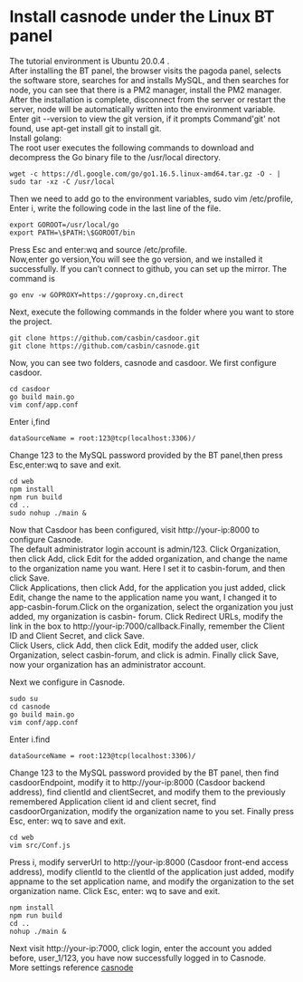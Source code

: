 # Install casnode under the Linux BT panel  
The tutorial environment is Ubuntu 20.0.4 .  
After installing the BT panel, the browser visits the pagoda panel, selects the software store, searches for and installs MySQL, and then searches for node, you can see that there is a PM2 manager, install the PM2 manager.    
After the installation is complete, disconnect from the server or restart the server, node will be automatically written into the environment variable.  
Enter git --version to view the git version, if it prompts Command'git' not found, use apt-get install git to install git.  
Install golang:  
The root user executes the following commands to download and decompress the Go binary file to the /usr/local directory.  

    wget -c https://dl.google.com/go/go1.16.5.linux-amd64.tar.gz -O - | sudo tar -xz -C /usr/local
Then we need to add go to the environment variables,
sudo vim /etc/profile,
Enter i, write the following code in the last line of the file.

    export GOROOT=/usr/local/go
    export PATH=\$PATH:\$GOROOT/bin
Press Esc and enter:wq and source /etc/profile.  
Now,enter go version,You will see the go version, and we installed it successfully. If you can’t connect to github, you can set up the mirror. The command is

    go env -w GOPROXY=https://goproxy.cn,direct
Next, execute the following commands in the folder where you want to store the project.

    git clone https://github.com/casbin/casdoor.git
    git clone https://github.com/casbin/casnode.git
Now, you can see two folders, casnode and casdoor.
We first configure casdoor.

    cd casdoor
    go build main.go
    vim conf/app.conf
Enter i,find

    dataSourceName = root:123@tcp(localhost:3306)/
Change 123 to the MySQL password provided by the BT panel,then press Esc,enter:wq to save and exit.

    cd web
    npm install
    npm run build
    cd ..
    sudo nohup ./main &
Now that Casdoor has been configured, visit http://your-ip:8000 to configure Casnode.  
The default administrator login account is admin/123.
Click Organization, then click Add, click Edit for the added organization, and change the name to the organization name you want. Here I set it to casbin-forum, and then click Save.  
Click Applications, then click Add, for the application you just added, click Edit, change the name to the application name you want, I changed it to app-casbin-forum.Click on the organization, select the organization you just added, my organization  is casbin- forum. Click Redirect URLs, modify the link in the box to http://your-ip:7000/callback.Finally, remember the Client ID and Client Secret, and click Save.  
Click Users, click Add, then click Edit, modify the added user, click Organization, select casbin-forum, and click is admin. Finally click Save, now your organization has an administrator account.

Next we configure in Casnode.

    sudo su
    cd casnode
    go build main.go
    vim conf/app.conf
Enter i.find

    dataSourceName = root:123@tcp(localhost:3306)/
Change 123 to the MySQL password provided by the BT panel, then find casdoorEndpoint, modify it to http://your-ip:8000 (Casdoor backend address), find clientId and clientSecret, and modify them to the previously remembered Application client id and client secret, find casdoorOrganization, modify the organization name to you set. Finally press Esc, enter: wq to save and exit.

    cd web
    vim src/Conf.js
Press i, modify serverUrl to http://your-ip:8000 (Casdoor front-end access address), modify clientId to the clientId of the application just added, modify appname to the set application name, and modify the organization to the set organization name. Click Esc, enter: wq to save and exit.

    npm install
    npm run build
    cd ..
    nohup ./main &
Next visit http://your-ip:7000, click login, enter the account you added before, user_1/123, you have now successfully logged in to Casnode.  
More settings reference [casnode](https://casnode.org/docs)

